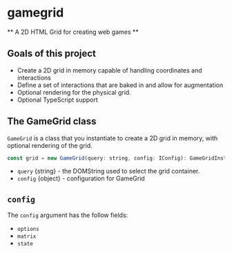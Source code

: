 # gamegrid
** A 2D HTML Grid for creating web games **

## Goals of this project
* Create a 2D grid in memory capable of handling coordinates and interactions
* Define a set of interactions that are baked in and allow for augmentation
* Optional rendering for the physical grid.
* Optional TypeScript support

## The GameGrid class
`GameGrid` is a class that you instantiate to create a 2D grid in memory, with optional rendering of the grid.
```js
const grid = new GameGrid(query: string, config: IConfig): GameGridInstance;
```
* `query` {string} - the DOMString used to select the grid container.  
* `config` {object} - configuration for GameGrid

## `config`
The `config` argument has the follow fields:
* `options`
* `matrix`
* `state`